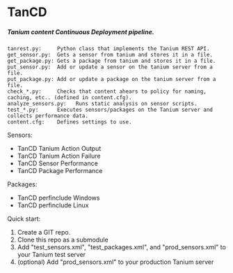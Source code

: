 # TanCD
##### Tanium content Continuous Deployment pipeline.

```
tanrest.py:     Python class that implements the Tanium REST API.
get_sensor.py:  Gets a sensor from tanium and stores it in a file.
get_package.py: Gets a package from tanium and stores it in a file.
put_sensor.py:  Add or update a sensor on the tanium server from a file.
put_package.py: Add or update a package on the tanium server from a file.
check_*.py:     Checks that content ahears to policy for naming, caching, etc.. (defined in content.cfg).
analyze_sensors.py:   Runs static analysis on sensor scripts.
test_*.py:      Executes sensors/packages on the Tanium server and collects performance data.
content.cfg:    Defines settings to use.
```

Sensors:
- TanCD Tanium Action Output
- TanCD Tanium Action Failure
- TanCD Sensor Performance
- TanCD Package Performance

Packages:
- TanCD perfinclude Windows
- TanCD perfinclude Linux

Quick start:
1.  Create a GIT repo.
2.  Clone this repo as a submodule
3.  Add "test_sensors.xml", "test_packages.xml", and "prod_sensors.xml" to your Tanium test server
4.  (optional) Add "prod_sensors.xml" to your production Tanium server

